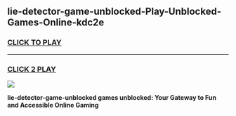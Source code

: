 
## lie-detector-game-unblocked-Play-Unblocked-Games-Online-kdc2e
<h3>
<a href="https://premium76.site?title=lie-detector-game-unblocked&ref=24A">CLICK TO PLAY</a></h3>
<hr>

<h3>
<a href="https://premium76.site?title=lie-detector-game-unblocked&ref=24A">CLICK 2 PLAY</a>
  
</h3>

<a href="https://premium76.site?title=lie-detector-game-unblocked&ref=24A"><img src="https://clearcache.store/games.png"></a>


**lie-detector-game-unblocked games unblocked: Your Gateway to Fun and Accessible Online Gaming**
